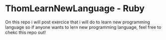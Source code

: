 # ThomLearnNewLanguage - Ruby
On this repo i will post exercice that i will do to learn new programming language so if anyone wants to lern new programming language, feel free to chekc this repo out!
